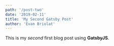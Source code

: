 ```yaml
---
path: '/post-two'
date: '2019-02-11'
title: 'My Second Gatsby Post'
author: 'Evan Briolat'
---
```


This is my _second_ first blog post using **GatsbyJS**.
